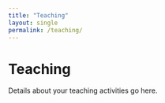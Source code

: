 ```yaml
---
title: "Teaching"
layout: single
permalink: /teaching/
---
```


# Teaching

Details about your teaching activities go here.

